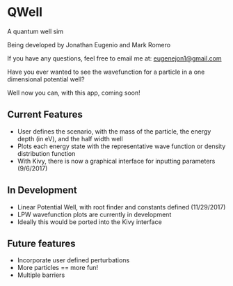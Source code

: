 # QWell
A quantum well sim

Being developed by Jonathan Eugenio and Mark Romero

If you have any questions, feel free to email me at: eugenejon1@gmail.com


Have you ever wanted to see the wavefunction for a particle in a one dimensional potential well?

Well now you can, with this app, coming soon!

## Current Features
* User defines the scenario, with the mass of the particle, the energy depth (in eV), and the half width well
* Plots each energy state with the representative wave function or density distribution function
* With Kivy, there is now a graphical interface for inputting parameters (9/6/2017)

## In Development
* Linear Potential Well, with root finder and constants defined (11/29/2017)
* LPW wavefunction plots are currently in development
* Ideally this would be ported into the Kivy interface

## Future features
* Incorporate user defined perturbations
* More particles == more fun!
* Multiple barriers
